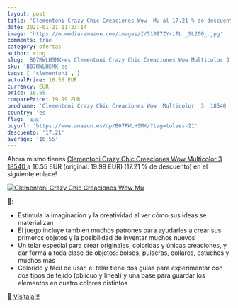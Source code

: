 ```yaml
---
layout: post
title: 'Clementoni Crazy Chic Creaciones Wow  Mu al 17.21 % de descuento'
date: 2021-01-21 11:23:14
image: 'https://m.media-amazon.com/images/I/510I7ZYriTL._SL200_.jpg'
comments: true
category: ofertas
author: ring
slug: 'B07RWLHSMK-es Clementoni Crazy Chic Creaciones Wow Multicolor 3 18540'
sku: 'B07RWLHSMK-es'
tags: [ 'clementoni', ]
actualPrice: 16.55 EUR
currency: EUR
price: 16.55
comparePrice: 19.99 EUR
prodname: 'Clementoni Crazy Chic Creaciones Wow  Multicolor  3  18540 '
country: 'es'
flag: '🇪🇸'
buyurl: 'https://www.amazon.es/dp/B07RWLHSMK/?tag=tolees-21'
descuento: '17.21'
average: '16.55'
---
```


Ahora mismo tienes [Clementoni Crazy Chic Creaciones Wow  Multicolor  3  18540 ](https://www.amazon.es/dp/B07RWLHSMK/?tag=tolees-21) a 16.55 EUR (original: 19.99 EUR) (17.21 %  de descuento) en el siguiente enlace!

[![Clementoni Crazy Chic Creaciones Wow  Mu](https://m.media-amazon.com/images/I/510I7ZYriTL._SL200_.jpg)](https://www.amazon.es/dp/B07RWLHSMK/?tag=tolees-21)

🔎:

- Estimula la imaginación y la creatividad al ver cómo sus ideas se materializan
- El juego incluye también muchos patrones para ayudarles a crear sus primeros objetos y la posibilidad de inventar muchos nuevos
- Un telar especial para crear originales, coloridas y únicas creaciones, y dar forma a toda clase de objetos: bolsos, pulseras, collares, estuches y muchos más
- Colorido y fácil de usar, el telar tiene dos guías para experimentar con dos tipos de tejido (oblicuo y lineal) y una base para guardar los elementos en cuatro colores distintos

[🛒 Visítala!!!](https://www.amazon.es/dp/B07RWLHSMK/?tag=tolees-21)
